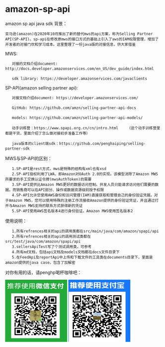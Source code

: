 # amazon-sp-api
amazon sp api java sdk
背景：

    亚马逊(amazon)在2020年10月推出了新的替代mws的api方案，称为Selling Partner API(SP-API)。sp-api在修改原mws的接口方式的基础上引入了aws的IAM权限管理，增加了开发者的对接门坎和学习成本。这里整理了一份java版的对接信息，供大家借鉴

MWS:

       对接的文档介绍document: http://docs.developer.amazonservices.com/en_US/dev_guide/index.html  

       sdk library: https://developer.amazonservices.com/javaclients

SP-API(amazon selling partner api):

       对接文档介绍document: https://developer.amazonservices.com/

       GitHub: https://github.com/amzn/selling-partner-api-docs

       models: https://github.com/amzn/selling-partner-api-models/

       动手训练营：https://www.spapi.org.cn/cn/intro.html    （这个动手训练营里都是干货，里面介绍了怎么做对接初步准备工作等）

       java版本的client端sdk：https://github.com/penghaiping/selling-partner-sdk


MWS与SP-API的区别：

       1.SP-API是rest方式，mws是特殊的结构有xml也有xsd
       2.SP-API授权利用了LWA，即Amazon对OAuth 2.0的实现。该模型消除了Amazon MWS所要求的手工交换认证令牌(mwsAuthToken)的需要
       3.SP-API提供比Amazon MWS更好的数据访问控制。开发人员只能请求访问他们需要的数据，而销售商可以在API部分、操作或数据资源级别授予权限
       4.SP-API允许您使用AWS身份和访问管理(IAM)直接获取和管理自己的身份验证凭据。对于Amazon MWS，您可以使用特殊的注册工作流接收Amazon提供的身份验证凭证，并且通过打开与Amazon MWS支持的联系方式获得新的凭证
       5.SP-API使用AWS签名版本4进行身份验证。Amazon MWS使用签名版本2

使用说明：

       1.所有refrences相关的api的调用类都在src/main/java/com/amazon/spapi/api
       2.所有refrences相关的api的调用测试类都在src/test/java/com/amazon/spapi/api
       3.sellersApiTest写了个测试调用类，可参考
       4.所有md文档，包括api文档及models文档都在docs文件目录下
       5.在FeedApi及reportApi中上传和下载文件的工具类在documents目录下，里面是amazon提供的java case，包含了加解密

对你有用的话，请penghp喝杯咖啡吧：
    
   <img src="https://github.com/penghaiping/selling-partner-sdk/blob/master/images/微信.jpg" width="200" height="200"/>     <img src="https://github.com/penghaiping/selling-partner-sdk/blob/master/images/支付宝.jpg" width="200" height="200"/>
